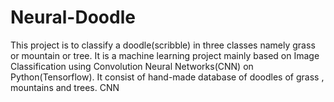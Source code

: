 # Neural-Doodle
This project is to classify a doodle(scribble) in three classes namely grass or mountain or tree.
It is a machine learning project mainly based on Image Classification using Convolution Neural Networks(CNN) on Python(Tensorflow).
It consist of hand-made database of doodles of grass , mountains and trees.
CNN
